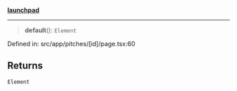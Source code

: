 [**launchpad**](index.md)

***

> **default**(): `Element`

Defined in: src/app/pitches/\[id\]/page.tsx:60

## Returns

`Element`
